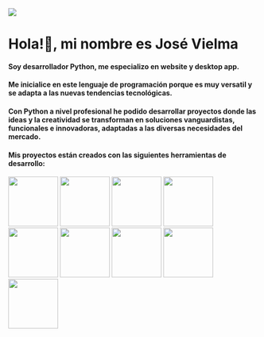 <div class="container">
  <img src="https://github.com/user-attachments/assets/d95fd837-08f4-426c-88ba-314d53c7602b">
</div>

<div class="container">
  <h1>Hola!👋, mi nombre es José Vielma</h1>
  <h4>Soy desarrollador Python, me especializo en website y desktop app. </h4>
</div>

<div class="container">
  <h4>Me inicialice en este lenguaje de programación porque es muy versatil y se adapta a las nuevas tendencias tecnológicas.</h4> 

<h4>Con Python a nivel profesional he podido desarrollar proyectos donde las ideas y la creatividad se transforman en soluciones vanguardistas, funcionales e innovadoras, adaptadas a las diversas necesidades del mercado. 
  </h4>
</div>

<div class="container">
  <h4>Mis proyectos están creados con las siguientes herramientas de desarrollo:
  </h4>
</div>

<!--Logos-->
<div class="container">
  <div class="row">
    <div class="col">
      <img src="https://github.com/user-attachments/assets/48a9bebd-5170-4e7a-9ac1-4f164ba9cb1c" width="100px" height="100px" name="Python">
      <img src="https://github.com/user-attachments/assets/b4319202-197e-44cc-b02b-02d5b0da0fbb" width="100px" height="100px" name="Django">
      <img src="https://github.com/user-attachments/assets/99ceec74-768b-4a58-a674-4cb14739de14" width="100px" height="100px"  name="Html">
      <img src="https://github.com/user-attachments/assets/2bd99e01-58ab-43c5-9961-5da3fce66006" width="100px" height="100px"  name="CSS">
      <img src="https://github.com/user-attachments/assets/7fe51856-9ab5-4397-bf3c-0eb3bb741ecb" width="100px" height="100px" name="JavaScript">
      <img src="https://github.com/user-attachments/assets/124efe03-ac88-4b1b-9311-9dd34977eb4a" width="100px" height="100px"  name="Bootstrap">
      <img src="https://github.com/user-attachments/assets/4fccdc37-ff05-4051-8366-a9d97cbf2b3d" width="100px" height="100px"  name="Sqlite">
      <img src="https://github.com/user-attachments/assets/1deeee2e-e4f6-4138-82f2-090e479a60d5" width="100px" height="100px"  name="Apis">
      <img src="https://github.com/user-attachments/assets/1d509e6a-e3f1-4efc-93aa-98df00fe97c9" width="100px" height="100px"  name="Git">
  </div>
  </div>
</div>

